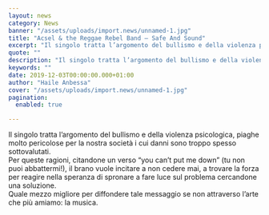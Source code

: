 ```yaml
---
layout: news
category: News
banner: "/assets/uploads/import.news/unnamed-1.jpg"
title: "Acsel & the Reggae Rebel Band – Safe And Sound"
excerpt: "Il singolo tratta l’argomento del bullismo e della violenza psicologica, piaghe molto pericolose per la nostra società i cui danni sono troppo spesso sottovalutati. Per queste ragioni, citandone un verso “you can’t put me down” (tu non puoi abbattermi!), il brano vuole incitare a non cedere mai, a trovare la forza per reagire nella speranza [&hellip"
quote: ""
description: "Il singolo tratta l’argomento del bullismo e della violenza psicologica, piaghe molto pericolose per la nostra società i cui danni sono troppo spesso sottovalutati. Per queste ragioni, citandone un verso “you can’t put me down” (tu non puoi abbattermi!), il brano vuole incitare a non cedere mai, a trovare la forza per reagire nella speranza [&hellip"
keywords: ""
date: 2019-12-03T00:00:00.000+01:00
author: "Haile Anbessa"
cover: "/assets/uploads/import.news/unnamed-1.jpg"
pagination:
  enabled: true

---
```


Il singolo tratta l’argomento del bullismo e della violenza psicologica, piaghe molto pericolose per la nostra società i cui danni sono troppo spesso sottovalutati.  
Per queste ragioni, citandone un verso “you can’t put me down” (tu non puoi abbattermi!), il brano vuole incitare a non cedere mai, a trovare la forza per reagire nella speranza di spronare a fare luce sul problema cercandone una soluzione.  
Quale mezzo migliore per diffondere tale messaggio se non attraverso l’arte che più amiamo: la musica.